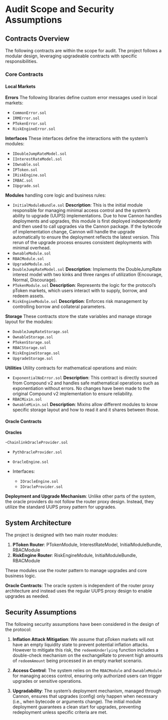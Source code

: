 # Audit Scope and Security Assumptions

## Contracts Overview

The following contracts are within the scope for audit. The project follows a modular design, leveraging upgradeable contracts with specific responsibilities.

### Core Contracts

#### Local Markets

**Errors** The following libraries define custom error messages used in local markets:

- `CommonError.sol`
- `IRMError.sol`
- `PTokenError.sol`
- `RiskEngineError.sol`

**Interfaces** These interfaces define the interactions with the system’s modules:

- `IDoubleJumpRateModel.sol`
- `IInterestRateModel.sol`
- `IOwnable.sol`
- `IPToken.sol`
- `IRiskEngine.sol`
- `IRBAC.sol`
- `IUpgrade.sol`

**Modules** handling core logic and business rules:

- `InitialModuleBundle.sol` **Description**: This is the initial module responsible for managing minimal access control and the system’s ability to upgrade (UUPS) implementations. Due to how Cannon handles deployments and upgrades, this module is first deployed independently and then used to call upgrades via the Cannon package. If the bytecode of implementation change, Cannon will handle the upgrade automatically to ensure the deployment reflects the latest version. This rerun of the upgrade process ensures consistent deployments with minimal overhead.
- `OwnableModule.sol`
- `RBACModule.sol`
- `UpgradeModule.sol`
- `DoubleJumpRateModel.sol` **Description**: Implements the DoubleJumpRate interest model with two kinks and three ranges of utilization (Encourage, Normal, Discourage).
- `PTokenModule.sol` **Description**: Represents the logic for the protocol’s pToken markets, which users interact with to supply, borrow, and redeem assets.
- `RiskEngineModule.sol` **Description**: Enforces risk management by controlling borrow and collateral parameters.

**Storage** These contracts store the state variables and manage storage layout for the modules:

- `DoubleJumpRateStorage.sol`
- `OwnableStorage.sol`
- `PTokenStorage.sol`
- `RBACStorage.sol`
- `RiskEngineStorage.sol`
- `UpgradeStorage.sol`

**Utilities** Utility contracts for mathematical operations and mixin:

- `ExponentialNoError.sol` **Description**: This contract is directly sourced from Compound v2 and handles safe mathematical operations such as exponentiation without errors. No changes have been made to the original Compound v2 implementation to ensure reliability.
- `RBACMixin.sol`
- `OwnableMixin.sol`
  **Description**: Mixins allow different modules to know specific storage layout and how to read it and it shares between those.

#### Oracle Contracts

**Oracles**

-`ChainlinkOracleProvider.sol`

- `PythOracleProvider.sol`

- `OracleEngine.sol`

- Interfaces:
  - `IOracleEngine.sol`
  - `IOracleProvider.sol`

**Deployment and Upgrade Mechanism**:
Unlike other parts of the system, the oracle providers do not follow the router proxy design. Instead, they utilize the standard UUPS proxy pattern for upgrades.

## System Architecture

The project is designed with two main router modules:

1. **PToken Router**: PTokenModule, InterestRateModel, InitialModuleBundle, RBACModule
2. **RiskEngine Router**: RiskEngineModule, InitialModuleBundle, RBACModule

These modules use the router pattern to manage upgrades and core business logic.

**Oracle Contracts**:
The oracle system is independent of the router proxy architecture and instead uses the regular UUPS proxy design to enable upgrades as needed.

## Security Assumptions

The following security assumptions have been considered in the design of the protocol:

1. **Inflation Attack Mitigation**: We assume that pToken markets will not have an empty liquidity state to prevent potential inflation attacks. However to mitigate this risk, the `redeemUnderlying` function includes a double-check mechanism on the exchangeRate to prevent high amounts of `redeemAmount` being processed in an empty market scenario.

2. **Access Control**: The system relies on the `RBACModule` and `OwnableModule` for managing access control, ensuring only authorized users can trigger upgrades or sensitive operations.

3. **Upgradability**: The system’s deployment mechanism, managed through Cannon, ensures that upgrades (config) only happen when necessary (i.e., when bytecode or arguments change). The initial module deployment guarantees a clean start for upgrades, preventing redeployment unless specific criteria are met.
